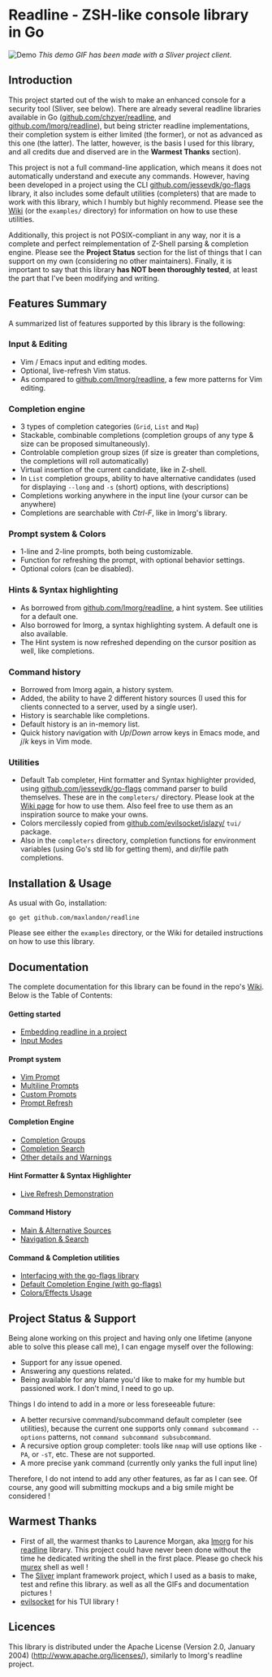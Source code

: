 
# Readline - ZSH-like console library in Go

![Demo](../assets/readline-demo.gif)
*This demo GIF has been made with a Sliver project client.*


## Introduction

This project started out of the wish to make an enhanced console for a security tool (Sliver, see below).
There are already several readline libraries available in Go ([github.com/chzyer/readline](https://github.com/chzyer/readline), 
and [github.com/lmorg/readline](https://github.com/lmorg/readline)), but being stricter readline implementations, their completion 
system is either limited (the former), or not as advanced as this one (the latter). The latter, however, is the basis I used for this 
library, and all credits due and diserved are in the **Warmest Thanks** section).

This project is not a full command-line application, which means it does not automatically understand and execute any commands.
However, having been developed in a project using the CLI [github.com/jessevdk/go-flags](https://github.com/jessevdk/go-flags) library,
it also includes some default utilities (completers) that are made to work with this library, which I humbly but highly recommend.
Please see the [Wiki](https://github.com/maxlandon/readline/wiki) (or the `examples/` directory) for information on how to use these utilities.

Additionally, this project is not POSIX-compliant in any way, nor it is a complete and perfect reimplementation of Z-Shell parsing & completion engine.
Please see the **Project Status** section for the list of things that I can support on my own (considering no other maintainers).
Finally, it is important to say that this library **has NOT been thoroughly tested**, at least the part that I've been modifying and writing.


## Features Summary

A summarized list of features supported by this library is the following:

### Input & Editing 
- Vim / Emacs input and editing modes.
- Optional, live-refresh Vim status.
- As compared to [github.com/lmorg/readline](https://github.com/lmorg/readline), a few more patterns for Vim editing.

### Completion engine
- 3 types of completion categories (`Grid`, `List` and `Map`)
- Stackable, combinable completions (completion groups of any type & size can be proposed simultaneously).
- Controlable completion group sizes (if size is greater than completions, the completions will roll automatically)
- Virtual insertion of the current candidate, like in Z-shell.
- In `List` completion groups, ability to have alternative candidates (used for displaying `--long` and `-s` (short) options, with descriptions)
- Completions working anywhere in the input line (your cursor can be anywhere)
- Completions are searchable with *Ctrl-F*, like in lmorg's library.

### Prompt system & Colors
- 1-line and 2-line prompts, both being customizable.
- Function for refreshing the prompt, with optional behavior settings.
- Optional colors (can be disabled).

### Hints & Syntax highlighting
- As borrowed from [github.com/lmorg/readline](https://github.com/lmorg/readline), a hint system. See utilities for a default one.
- Also borrowed for lmorg, a syntax highlighting system. A default one is also available.
- The Hint system is now refreshed depending on the cursor position as well, like completions.

### Command history
- Borrowed from lmorg again, a history system.
- Added, the ability to have 2 different history sources (I used this for clients connected to a server, used by a single user).
- History is searchable like completions.
- Default history is an in-memory list.
- Quick history navigation with *Up*/*Down* arrow keys in Emacs mode, and *j*/*k* keys in Vim mode.

### Utilities
- Default Tab completer, Hint formatter and Syntax highlighter provided, using [github.com/jessevdk/go-flags](https://github.com/jessevdk/go-flags) 
command parser to build themselves. These are in the  `completers/` directory. Please look at the [Wiki page](https://github.com/maxlandon/readline/wiki) 
for how to use them. Also feel free to use them as an inspiration source to make your owns.
- Colors mercilessly copied from [github.com/evilsocket/islazy/](https://github.com/evilsocket/islazy) `tui/` package.
- Also in the `completers` directory, completion functions for environment variables (using Go's std lib for getting them), and dir/file path completions.


## Installation & Usage

As usual with Go, installation:
```
go get github.com/maxlandon/readline
```
Please see either the `examples` directory, or the Wiki for detailed instructions on how to use this library.


## Documentation

The complete documentation for this library can be found in the repo's [Wiki](https://github.com/maxlandon/readline/wiki). Below is the Table of Contents:

#### Getting started
* [ Embedding readline in a project ](https://github.com/maxlandon/readline/wiki/Embedding-Readline-In-A-Project)
* [ Input Modes ](https://github.com/maxlandon/readline/wiki/Input-Modes)

#### Prompt system
* [ Vim Prompt](https://github.com/maxlandon/readline/wiki/Vim-Prompt)
* [ Multiline Prompts ](https://github.com/maxlandon/readline/wiki/Multiline-Prompts)
* [ Custom Prompts ](https://github.com/maxlandon/readline/wiki/Custom-Prompts)
* [ Prompt Refresh ](https://github.com/maxlandon/readline/wiki/Prompt-Refresh)

#### Completion Engine 
* [ Completion Groups ](https://github.com/maxlandon/readline/wiki/Completion-Groups)
* [ Completion Search ](https://github.com/maxlandon/readline/wiki/Completion-Search)
* [ Other details and Warnings ](https://github.com/maxlandon/readline/wiki/Other-Details-And-Warnings)

#### Hint Formatter & Syntax Highlighter 
* [ Live Refresh Demonstration ](https://github.com/maxlandon/readline/wiki/Live-Refresh-Demonstration)

#### Command History
* [ Main & Alternative Sources ](https://github.com/maxlandon/readline/wiki/Main-&-Alternative-Sources)
* [ Navigation & Search ](https://github.com/maxlandon/readline/wiki/Navigation-&-Search)

#### Command & Completion utilities
* [ Interfacing with the go-flags library](https://github.com/maxlandon/readline/wiki/Interfacing-With-Go-Flags)
* [ Default Completion Engine (with go-flags) ](https://github.com/maxlandon/readline/wiki/Default-Completion-Engine)
* [ Colors/Effects Usage ](https://github.com/maxlandon/readline/wiki/Colors-&-Effects-Usage)



## Project Status & Support

Being alone working on this project and having only one lifetime (anyone able to solve this please call me), I can engage myself over the following:
- Support for any issue opened.
- Answering any questions related.
- Being available for any blame you'd like to make for my humble but passioned work. I don't mind, I need to go up.

Things I do intend to add in a more or less foreseeable future:
- A better recursive command/subcommand default completer (see utilities), because the current one supports only `command subcommand --options` patterns, not `command subcommand subsubcommand`.
- A recursive option group completer: tools like `nmap` will use options like `-PA`, or `-sT`, etc. These are not supported.
- A more precise yank command (currently only yanks the full input line)

Therefore, I do not intend to add any other features, as far as I can see. Of course, any good will submitting mockups and a big smile might be considered !


## Warmest Thanks

- First of all, the warmest thanks to Laurence Morgan, aka [lmorg](https://github.com/lmorg) for his [readline](https://github.com/lmorg/readline) library. 
This project could have never been done without the time he dedicated writing the shell in the first place. Please go check his [murex](https://github.com/lmorg/murex) shell as well !
- The [Sliver](https://github.com/BishopFox/sliver) implant framework project, which I used as a basis to make, test and refine this library. as well as all the GIFs and documentation pictures !
- [evilsocket](https://github.com/evilsocket) for his TUI library !


## Licences

This library is distributed under the Apache License (Version 2.0, January 2004) (http://www.apache.org/licenses/), similarly to lmorg's readline project.
